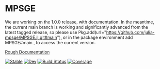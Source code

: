 # MPSGE

We are working on the 1.0.0 release, with documentation. In the meantime, the current main branch is working and significantly advanced from the latest tagged release, so please use Pkg.add(url="https://github.com/julia-mpsge/MPSGE.jl.git#main"), or in the package environment add MPSGE#main , to access the current version.

[Rough Documentation](https://julia-mpsge.github.io/MPSGE.jl/previews/PR186/)

[![Stable](https://img.shields.io/badge/docs-stable-blue.svg)](https://julia-mpsge.github.io/MPSGE.jl/stable/)
[![Dev](https://img.shields.io/badge/docs-dev-blue.svg)](https://julia-mpsge.github.io/MPSGE.jl/dev/)
[![Build Status](https://github.com/julia-mpsge/MPSGE.jl/actions/workflows/CI.yml/badge.svg?branch=main)](https://github.com/julia-mpsge/MPSGE.jl/actions/workflows/CI.yml?query=branch%3Amain)
[![Coverage](https://codecov.io/gh/julia-mpsge/MPSGE.jl/branch/master/graph/badge.svg)](https://codecov.io/gh/julia-mpsge/MPSGE.jl)
